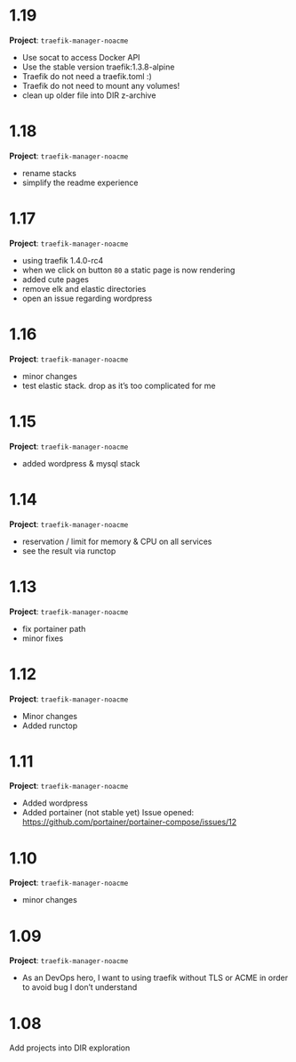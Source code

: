 

# 1.19

**Project**: `traefik-manager-noacme`

- Use socat to access Docker API
- Use the stable version traefik:1.3.8-alpine
- Traefik do not need a traefik.toml :)
- Traefik do not need to mount any volumes!
- clean up older file into DIR z-archive

# 1.18

**Project**: `traefik-manager-noacme`

- rename stacks
- simplify the readme experience

# 1.17

**Project**: `traefik-manager-noacme`

- using traefik 1.4.0-rc4
- when we click on button `80` a static page is now rendering
- added cute pages
- remove elk and elastic directories
- open an issue regarding wordpress

# 1.16

**Project**: `traefik-manager-noacme`

- minor changes
- test elastic stack. drop as it’s too complicated for me

# 1.15

**Project**: `traefik-manager-noacme`

- added wordpress & mysql stack

# 1.14

**Project**: `traefik-manager-noacme`

- reservation / limit for memory & CPU on all services
- see the result via runctop

# 1.13

**Project**: `traefik-manager-noacme`

- fix portainer path
- minor fixes

# 1.12

**Project**: `traefik-manager-noacme`

- Minor changes
- Added runctop

# 1.11

**Project**: `traefik-manager-noacme`

- Added wordpress
- Added portainer (not stable yet)
Issue opened: https://github.com/portainer/portainer-compose/issues/12

# 1.10
**Project**: `traefik-manager-noacme`

- minor changes

# 1.09

**Project**: `traefik-manager-noacme`

- As an DevOps hero, I want to using traefik without TLS or ACME in order to avoid bug I don’t understand

# 1.08

Add projects into DIR exploration


